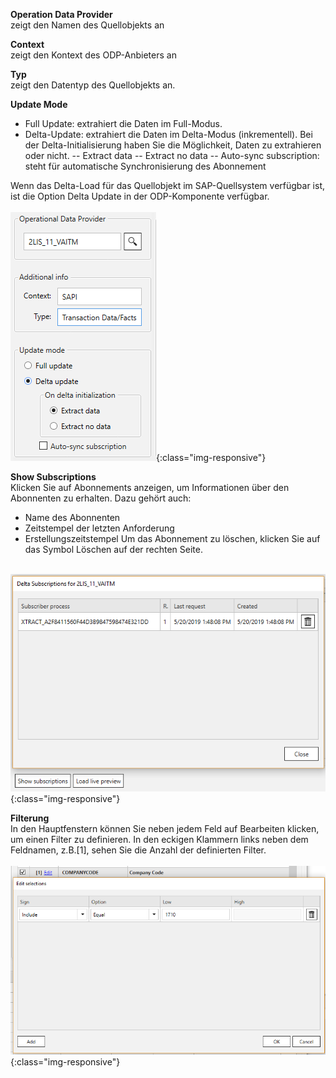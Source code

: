 **Operation Data Provider**<br/>
zeigt den Namen des Quellobjekts an 

**Context**<br/>
zeigt den Kontext des ODP-Anbieters an 

**Typ**<br/>
zeigt den Datentyp des Quellobjekts an.

**Update Mode** 
- Full Update: extrahiert die Daten im Full-Modus.
- Delta-Update: extrahiert die Daten im Delta-Modus (inkrementell). 
Bei der Delta-Initialisierung haben Sie die Möglichkeit, Daten zu extrahieren oder nicht.
-- Extract data 
-- Extract no data 
-- Auto-sync subscription: steht für automatische Synchronisierung des Abonnement 

Wenn das Delta-Load für das Quellobjekt im SAP-Quellsystem verfügbar ist, ist die Option Delta Update in der ODP-Komponente verfügbar. 
<br/><br/>
![ODP-Einstellungen](/img/content/odp/odp-settings-01.png){:class="img-responsive"}
<br/>

**Show Subscriptions** <br/>
Klicken Sie auf Abonnements anzeigen, um Informationen über den Abonnenten zu erhalten. Dazu gehört auch: 
- Name des Abonnenten
- Zeitstempel der letzten Anforderung
- Erstellungszeitstempel 
Um das Abonnement zu löschen, klicken Sie auf das Symbol Löschen auf der rechten Seite. <br/><br/>

![ODP-Abonnent](/img/content/odp/odp-settings-02.png){:class="img-responsive"}

**Filterung**<br/>
In den Hauptfenstern können Sie neben jedem Feld auf Bearbeiten klicken, um einen Filter zu definieren.
In den eckigen Klammern links neben dem Feldnamen, z.B.[1], sehen Sie die Anzahl der definierten Filter. <br/><br/>
![ODP ABAP CDS View Filter](/img/content/odp/odp-component-cds-costcenter-03-filter.png){:class="img-responsive"}
